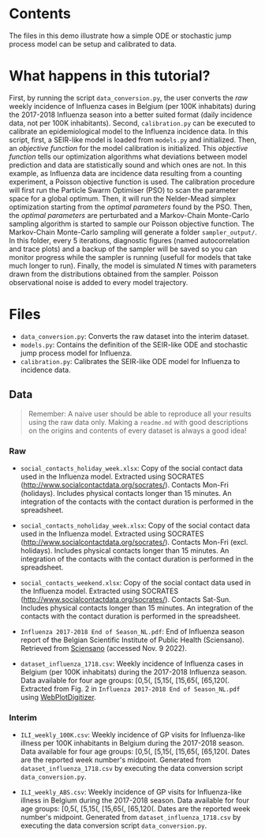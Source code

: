 # Contents

The files in this demo illustrate how a simple ODE or stochastic jump process model can be setup and calibrated to data.

# What happens in this tutorial?

First, by running the script `data_conversion.py`, the user converts the *raw* weekly incidence of Influenza cases in Belgium (per 100K inhabitats) during the 2017-2018 Influenza season into a better suited format (daily incidence data, not per 100K inhabitants). Second, `calibration.py` can be executed to calibrate an epidemiological model to the Influenza incidence data. In this script, first, a SEIR-like model is loaded from `models.py` and initialized. Then, an *objective function* for the model calibration is initialized. This *objective function* tells our optimization algorithms what deviations between model prediction and data are statistically sound and which ones are not. In this example, as Influenza data are incidence data resulting from a counting experiment, a Poisson objective function is used. The calibration procedure will first run the Particle Swarm Optimiser (PSO) to scan the parameter space for a global optimum. Then, it will run the Nelder-Mead simplex optimization starting from the *optimal parameters* found by the PSO. Then, the *optimal parameters* are perturbated and a Markov-Chain Monte-Carlo sampling algorithm is started to sample our Poisson objective function. The Markov-Chain Monte-Carlo sampling will generate a folder `sampler_output/`. In this folder, every 5 iterations, diagnostic figures (named autocorrelation and trace plots) and a backup of the sampler will be saved so you can monitor progress while the sampler is running (usefull for models that take much longer to run). Finally, the model is simulated *N* times with parameters drawn from the distributions obtained from the sampler. Poisson observational noise is added to every model trajectory.

# Files

+ `data_conversion.py`: Converts the raw dataset into the interim dataset.
+ `models.py`: Contains the definition of the SEIR-like ODE and stochastic jump process model for Influenza.
+ `calibration.py`: Calibrates the SEIR-like ODE model for Influenza to incidence data.

## Data

> Remember: A naive user should be able to reproduce all your results using the raw data only. Making a `readme.md` with good descriptions on the origins and contents of every dataset is always a good idea!

### Raw

+ `social_contacts_holiday_week.xlsx`: Copy of the social contact data used in the Influenza model. Extracted using SOCRATES (http://www.socialcontactdata.org/socrates/). Contacts Mon-Fri (holidays). Includes physical contacts longer than 15 minutes. An integration of the contacts with the contact duration is performed in the spreadsheet.

+ `social_contacts_noholiday_week.xlsx`: Copy of the social contact data used in the Influenza model. Extracted using SOCRATES (http://www.socialcontactdata.org/socrates/). Contacts Mon-Fri (excl. holidays). Includes physical contacts longer than 15 minutes. An integration of the contacts with the contact duration is performed in the spreadsheet.

+ `social_contacts_weekend.xlsx`: Copy of the social contact data used in the Influenza model. Extracted using SOCRATES (http://www.socialcontactdata.org/socrates/). Contacts Sat-Sun. Includes physical contacts longer than 15 minutes. An integration of the contacts with the contact duration is performed in the spreadsheet.

+ `Influenza 2017-2018 End of Season_NL.pdf`: End of Influenza season report of the Belgian Scientific Institute of Public Health (Sciensano). Retrieved from [Sciensano](https://www.sciensano.be/sites/default/files/influenza_2017-2018_end_of_season_nl.pdf) (accessed Nov. 9 2022).

+ `dataset_influenza_1718.csv`: Weekly incidence of Influenza cases in Belgium (per 100K inhabitats) during the 2017-2018 Influenza season. Data available for four age groups: [0,5(, [5,15(, [15,65(, [65,120(. Extracted from Fig. 2 in `Influenza 2017-2018 End of Season_NL.pdf` using [WebPlotDigitizer](https://automeris.io/WebPlotDigitizer/).

### Interim

+ `ILI_weekly_100K.csv`:  Weekly incidence of GP visits for Influenza-like illness per 100K inhabitants in Belgium during the 2017-2018 season. Data available for four age groups: [0,5(, [5,15(, [15,65(, [65,120(. Dates are the reported week number's midpoint. Generated from `dataset_influenza_1718.csv` by executing the data conversion script `data_conversion.py`.

+ `ILI_weekly_ABS.csv`: Weekly incidence of GP visits for Influenza-like illness in Belgium during the 2017-2018 season. Data available for four age groups: [0,5(, [5,15(, [15,65(, [65,120(. Dates are the reported week number's midpoint. Generated from `dataset_influenza_1718.csv` by executing the data conversion script `data_conversion.py`.
